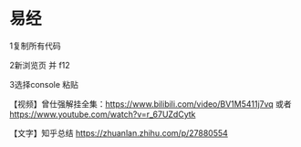 # 易经 

1复制所有代码

2新浏览页 并 f12

3选择console 粘贴

【视频】曾仕强解挂全集：https://www.bilibili.com/video/BV1M5411j7vq 或者 https://www.youtube.com/watch?v=r_67UZdCytk

【文字】知乎总结 https://zhuanlan.zhihu.com/p/27880554
